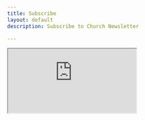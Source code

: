 ```yaml
---
title: Subscribe
layout: default
description: Subscribe to Church Newsletter

---
```


<div class="container">
  <iframe id="last-post" src="https://churchincanberra.us10.list-manage.com/subscribe?u=12a6ecea8fbc1ad37a233cac1&id=d479a108b4" seamless="seamless" allowtransparency="true"></iframe>
</div>
